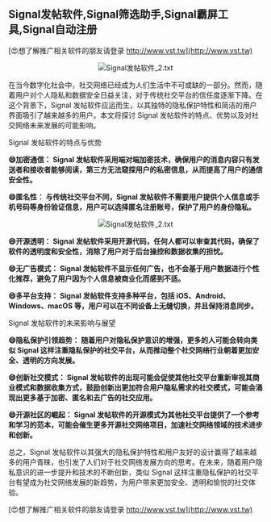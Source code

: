 ## **Signal发帖软件,Signal筛选助手,Signal霸屏工具,Signal自动注册**

[😍想了解推广相关软件的朋友请登录 http://www.vst.tw](http://www.vst.tw)

 <center><img src="https://vst.tw/MP4/tuiguang/png/4.png" alt="Signal发帖软件_2.txt"></center>

在当今数字化社会中，社交网络已经成为人们生活中不可或缺的一部分。然而，随着用户对个人隐私和数据安全日益关注，对于传统社交平台的信任度逐渐下降。在这个背景下，Signal 发帖软件应运而生，以其独特的隐私保护特性和简洁的用户界面吸引了越来越多的用户。本文将探讨 Signal 发帖软件的特点、优势以及对社交网络未来发展的可能影响。

Signal 发帖软件的特点与优势

**😄加密通信： Signal 发帖软件采用端对端加密技术，确保用户的消息内容只有发送者和接收者能够阅读，第三方无法窥探用户的私密信息，从而提高了用户的通信安全性。**

**😄匿名性： 与传统社交平台不同，Signal 发帖软件不需要用户提供个人信息或手机号码等身份验证信息，用户可以选择匿名注册账号，保护了用户的身份隐私。**

 <center><img src="https://vst.tw/MP4/tuiguang/png/8.png" alt="Signal发帖软件_2.txt"></center>

**😄开源透明： Signal 发帖软件采用开源代码，任何人都可以审查其代码，确保了软件的透明度和安全性，消除了用户对于后台操控和数据收集的担忧。**

**😄无广告模式： Signal 发帖软件不显示任何广告，也不会基于用户数据进行个性化推荐，避免了用户因为个人信息被商业化而感到不适。**

**😄多平台支持： Signal 发帖软件支持多种平台，包括 iOS、Android、Windows、macOS 等，用户可以在不同设备上无缝切换，并且保持消息同步。**

Signal 发帖软件的未来影响与展望

**😄隐私保护引领趋势： 随着用户对隐私保护意识的增强，更多的人可能会转向类似 Signal 这样注重隐私保护的社交平台，从而推动整个社交网络行业朝着更加安全、透明的方向发展。**

**😄创新社交模式： Signal 发帖软件的出现可能会促使其他社交平台重新审视其商业模式和数据收集方式，鼓励创新出更加符合用户隐私需求的社交模式，可能会涌现出更多基于加密、匿名和去广告的社交应用。**

**😄开源社区的崛起： Signal 发帖软件的开源模式为其他社交平台提供了一个参考和学习的范本，可能会催生更多开源社交网络项目，加速社交网络领域的技术进步和创新。**

总之，Signal 发帖软件以其强大的隐私保护特性和用户友好的设计赢得了越来越多的用户青睐，也引发了人们对于社交网络发展方向的思考。在未来，随着用户隐私意识的进一步提升和技术的不断创新，类似 Signal 这样注重隐私保护的社交平台有望成为社交网络发展的新趋势，为用户带来更加安全、透明和愉悦的社交体验。

[😍想了解推广相关软件的朋友请登录 http://www.vst.tw](http://www.vst.tw)



